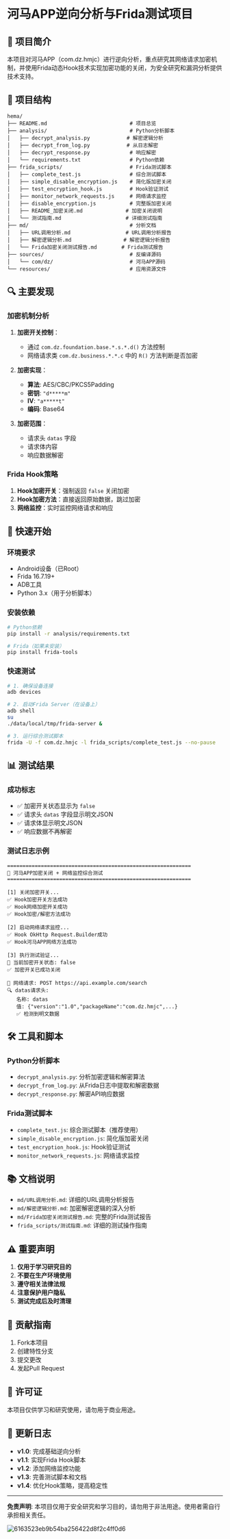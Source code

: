 # 河马APP逆向分析与Frida测试项目

## 🎯 项目简介

本项目对河马APP（com.dz.hmjc）进行逆向分析，重点研究其网络请求加密机制，并使用Frida动态Hook技术实现加密功能的关闭，为安全研究和漏洞分析提供技术支持。

## 📁 项目结构

```
hema/
├── README.md                           # 项目总览
├── analysis/                           # Python分析脚本
│   ├── decrypt_analysis.py            # 解密逻辑分析
│   ├── decrypt_from_log.py            # 从日志解密
│   ├── decrypt_response.py             # 响应解密
│   └── requirements.txt                # Python依赖
├── frida_scripts/                      # Frida测试脚本
│   ├── complete_test.js                # 综合测试脚本
│   ├── simple_disable_encryption.js    # 简化版加密关闭
│   ├── test_encryption_hook.js         # Hook验证测试
│   ├── monitor_network_requests.js     # 网络请求监控
│   ├── disable_encryption.js           # 完整版加密关闭
│   ├── README_加密关闭.md              # 加密关闭说明
│   └── 测试指南.md                     # 详细测试指南
├── md/                                 # 分析文档
│   ├── URL调用分析.md                  # URL调用分析报告
│   ├── 解密逻辑分析.md                 # 解密逻辑分析报告
│   └── Frida加密关闭测试报告.md        # Frida测试报告
├── sources/                            # 反编译源码
│   └── com/dz/                         # 河马APP源码
└── resources/                          # 应用资源文件
```

## 🔍 主要发现

### 加密机制分析

1. **加密开关控制**：
   - 通过 `com.dz.foundation.base.*.s.*.d()` 方法控制
   - 网络请求类 `com.dz.business.*.*.c` 中的 `R()` 方法判断是否加密

2. **加密实现**：
   - **算法**: AES/CBC/PKCS5Padding
   - **密钥**: `"d*****m"`
   - **IV**: `"a*****t"`
   - **编码**: Base64

3. **加密范围**：
   - 请求头 `datas` 字段
   - 请求体内容
   - 响应数据解密

### Frida Hook策略

1. **Hook加密开关**：强制返回 `false` 关闭加密
2. **Hook加密方法**：直接返回原始数据，跳过加密
3. **网络监控**：实时监控网络请求和响应

## 🚀 快速开始

### 环境要求

- Android设备（已Root）
- Frida 16.7.19+
- ADB工具
- Python 3.x（用于分析脚本）

### 安装依赖

```bash
# Python依赖
pip install -r analysis/requirements.txt

# Frida（如果未安装）
pip install frida-tools
```

### 快速测试

```bash
# 1. 确保设备连接
adb devices

# 2. 启动Frida Server（在设备上）
adb shell
su
./data/local/tmp/frida-server &

# 3. 运行综合测试脚本
frida -U -f com.dz.hmjc -l frida_scripts/complete_test.js --no-pause
```

## 📊 测试结果

### 成功标志

- ✅ 加密开关状态显示为 `false`
- ✅ 请求头 `datas` 字段显示明文JSON
- ✅ 请求体显示明文JSON
- ✅ 响应数据不再解密

### 测试日志示例

```
============================================================
🚀 河马APP加密关闭 + 网络监控综合测试
============================================================

[1] 关闭加密开关...
✅ Hook加密开关方法成功
✅ Hook网络加密开关成功
✅ Hook加密/解密方法成功

[2] 启动网络请求监控...
✅ Hook OkHttp Request.Builder成功
✅ Hook河马APP网络方法成功

[3] 执行测试验证...
🔧 当前加密开关状态: false
✅ 加密开关已成功关闭

📡 网络请求: POST https://api.example.com/search
🔍 datas请求头:
   名称: datas
   值: {"version":"1.0","packageName":"com.dz.hmjc",...}
   ✅ 检测到明文数据
```

## 🛠️ 工具和脚本

### Python分析脚本

- `decrypt_analysis.py`: 分析加密逻辑和解密算法
- `decrypt_from_log.py`: 从Frida日志中提取和解密数据
- `decrypt_response.py`: 解密API响应数据

### Frida测试脚本

- `complete_test.js`: 综合测试脚本（推荐使用）
- `simple_disable_encryption.js`: 简化版加密关闭
- `test_encryption_hook.js`: Hook验证测试
- `monitor_network_requests.js`: 网络请求监控

## 📚 文档说明

- `md/URL调用分析.md`: 详细的URL调用分析报告
- `md/解密逻辑分析.md`: 加密解密逻辑的深入分析
- `md/Frida加密关闭测试报告.md`: 完整的Frida测试报告
- `frida_scripts/测试指南.md`: 详细的测试操作指南

## ⚠️ 重要声明

1. **仅用于学习研究目的**
2. **不要在生产环境使用**
3. **遵守相关法律法规**
4. **注意保护用户隐私**
5. **测试完成后及时清理**

## 🤝 贡献指南

1. Fork本项目
2. 创建特性分支
3. 提交更改
4. 发起Pull Request

## 📄 许可证

本项目仅供学习和研究使用，请勿用于商业用途。

## 🔄 更新日志

- **v1.0**: 完成基础逆向分析
- **v1.1**: 实现Frida Hook脚本
- **v1.2**: 添加网络监控功能
- **v1.3**: 完善测试脚本和文档
- **v1.4**: 优化Hook策略，提高稳定性

---

**免责声明**: 本项目仅用于安全研究和学习目的，请勿用于非法用途。使用者需自行承担相关责任。



![6163523eb9b54ba256422d8f2c4ff0d6](https://github.com/user-attachments/assets/24a80507-3b18-45ea-bf9d-1383d30ad247)
